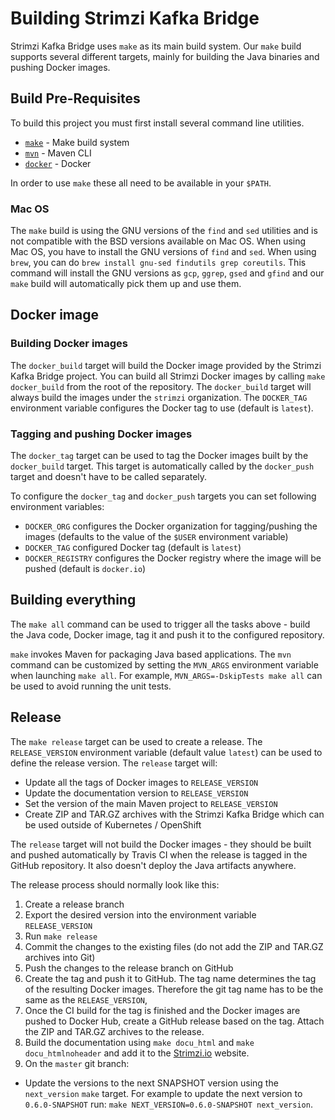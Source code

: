 # Building Strimzi Kafka Bridge

Strimzi Kafka Bridge uses `make` as its main build system. 
Our `make` build supports several different targets, mainly for building the Java binaries and pushing Docker images.

## Build Pre-Requisites

To build this project you must first install several command line utilities.

- [`make`](https://www.gnu.org/software/make/) - Make build system
- [`mvn`](https://maven.apache.org/index.html) - Maven CLI
- [`docker`](https://www.docker.com/) - Docker

In order to use `make` these all need to be available in your `$PATH`.

### Mac OS

The `make` build is using the GNU versions of the `find` and `sed` utilities and is not compatible with the BSD versions available on Mac OS. 
When using Mac OS, you have to install the GNU versions of `find` and `sed`.
When using `brew`, you can do `brew install gnu-sed findutils grep coreutils`.
This command will install the GNU versions as `gcp`, `ggrep`, `gsed` and `gfind` and our `make` build will automatically pick them up and use them.

## Docker image

### Building Docker images

The `docker_build` target will build the Docker image provided by the Strimzi Kafka Bridge project.
You can build all Strimzi Docker images by calling `make docker_build` from the root of the repository.
The `docker_build` target will always build the images under the `strimzi` organization. 
The `DOCKER_TAG` environment variable configures the Docker tag to use (default is `latest`).

### Tagging and pushing Docker images

The `docker_tag` target can be used to tag the Docker images built by the `docker_build` target. 
This target is automatically called by the `docker_push` target and doesn't have to be called separately. 

To configure the `docker_tag` and `docker_push` targets you can set following environment variables:
* `DOCKER_ORG` configures the Docker organization for tagging/pushing the images (defaults to the value of the `$USER` environment variable)
* `DOCKER_TAG` configured Docker tag (default is `latest`)
* `DOCKER_REGISTRY` configures the Docker registry where the image will be pushed (default is `docker.io`)

## Building everything

The `make all` command can be used to trigger all the tasks above - build the Java code, Docker image, tag it and push it to the configured repository.

`make` invokes Maven for packaging Java based applications. 
The `mvn` command can be customized by setting the `MVN_ARGS` environment variable when launching `make all`. 
For example, `MVN_ARGS=-DskipTests make all` can be used to avoid running the unit tests.

## Release

The `make release` target can be used to create a release. 
The `RELEASE_VERSION` environment variable (default value `latest`) can be used to define the release version. 
The `release` target will:
* Update all the tags of Docker images to `RELEASE_VERSION`
* Update the documentation version to `RELEASE_VERSION`
* Set the version of the main Maven project to `RELEASE_VERSION` 
* Create ZIP and TAR.GZ archives with the Strimzi Kafka Bridge which can be used outside of Kubernetes / OpenShift
 
The `release` target will not build the Docker images - they should be built and pushed automatically by Travis CI when the release is tagged in the GitHub repository. 
It also doesn't deploy the Java artifacts anywhere. 

The release process should normally look like this:
1. Create a release branch
2. Export the desired version into the environment variable `RELEASE_VERSION`
3. Run `make release`
4. Commit the changes to the existing files (do not add the ZIP and TAR.GZ archives into Git)
5. Push the changes to the release branch on GitHub
6. Create the tag and push it to GitHub. 
The tag name determines the tag of the resulting Docker images. 
Therefore the git tag name has to be the same as the `RELEASE_VERSION`,
7. Once the CI build for the tag is finished and the Docker images are pushed to Docker Hub, create a GitHub release based on the tag. 
Attach the ZIP and TAR.GZ archives to the release.
8. Build the documentation using `make docu_html` and `make docu_htmlnoheader` and add it to the [Strimzi.io](https://strimzi.io) website.
8. On the `master` git branch:
  * Update the versions to the next SNAPSHOT version using the `next_version` `make` target. 
  For example to update the next version to `0.6.0-SNAPSHOT` run: `make NEXT_VERSION=0.6.0-SNAPSHOT next_version`.
